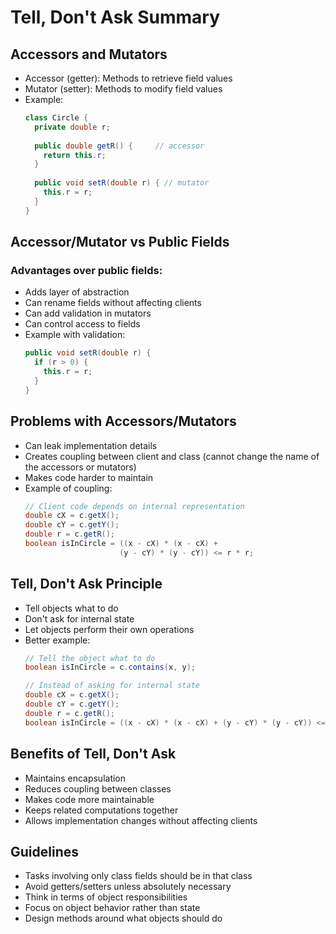 # Tell, Don't Ask Summary

## Accessors and Mutators
- Accessor (getter): Methods to retrieve field values
- Mutator (setter): Methods to modify field values
- Example:
  ```java
  class Circle {
    private double r;
    
    public double getR() {     // accessor
      return this.r;
    }
    
    public void setR(double r) { // mutator
      this.r = r;
    }
  }
  ```

## Accessor/Mutator vs Public Fields
### Advantages over public fields:
- Adds layer of abstraction
- Can rename fields without affecting clients
- Can add validation in mutators
- Can control access to fields
- Example with validation:
  ```java
  public void setR(double r) {
    if (r > 0) {
      this.r = r;
    }
  }
  ```

## Problems with Accessors/Mutators
- Can leak implementation details
- Creates coupling between client and class (cannot change the name of the accessors or mutators)
- Makes code harder to maintain
- Example of coupling:
  ```java
  // Client code depends on internal representation
  double cX = c.getX();
  double cY = c.getY();
  double r = c.getR();
  boolean isInCircle = ((x - cX) * (x - cX) + 
                       (y - cY) * (y - cY)) <= r * r;
  ```

## Tell, Don't Ask Principle
- Tell objects what to do
- Don't ask for internal state
- Let objects perform their own operations
- Better example:
  ```java
  // Tell the object what to do
  boolean isInCircle = c.contains(x, y);
  
  // Instead of asking for internal state
  double cX = c.getX();
  double cY = c.getY();
  double r = c.getR();
  boolean isInCircle = ((x - cX) * (x - cX) + (y - cY) * (y - cY)) <= r * r;
  ```

## Benefits of Tell, Don't Ask
- Maintains encapsulation
- Reduces coupling between classes
- Makes code more maintainable
- Keeps related computations together
- Allows implementation changes without affecting clients

## Guidelines
- Tasks involving only class fields should be in that class
- Avoid getters/setters unless absolutely necessary
- Think in terms of object responsibilities
- Focus on object behavior rather than state
- Design methods around what objects should do
